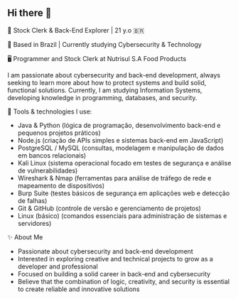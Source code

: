 ## Hi there 👋

🎨 Stock Clerk & Back-End Explorer | 21 y.o 🇧🇷

📍 Based in Brazil | Currently studying Cybersecurity & Technology

🖥️ Programmer and Stock Clerk at Nutrisul S.A Food Products

I am passionate about cybersecurity and back-end development, always seeking to learn more about how to protect systems and build solid, functional solutions.
Currently, I am studying Information Systems, developing knowledge in programming, databases, and security.

💼 Tools & technologies I use:

- Java & Python (lógica de programação, desenvolvimento back-end e pequenos projetos práticos)
- Node.js (criação de APIs simples e sistemas back-end em JavaScript)
- PostgreSQL / MySQL (consultas, modelagem e manipulação de dados em bancos relacionais)
- Kali Linux (sistema operacional focado em testes de segurança e análise de vulnerabilidades)
- Wireshark & Nmap (ferramentas para análise de tráfego de rede e mapeamento de dispositivos)
- Burp Suite (testes básicos de segurança em aplicações web e detecção de falhas)
- Git & GitHub (controle de versão e gerenciamento de projetos)
- Linux (básico) (comandos essenciais para administração de sistemas e servidores)

✨ About Me

- Passionate about cybersecurity and back-end development
- Interested in exploring creative and technical projects to grow as a developer and professional
- Focused on building a solid career in back-end and cybersecurity
- Believe that the combination of logic, creativity, and security is essential to create reliable and innovative solutions